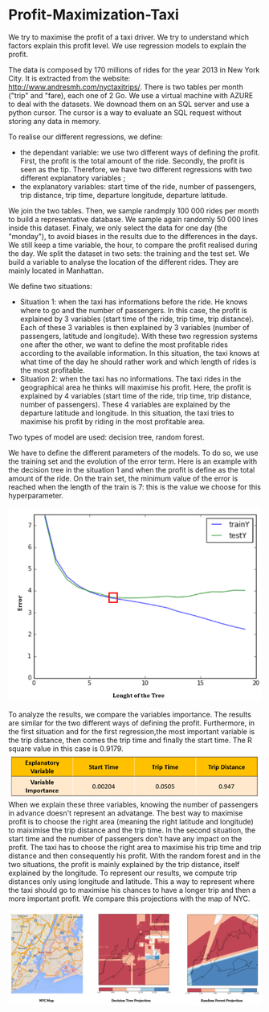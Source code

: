 # Profit-Maximization-Taxi

We try to maximise the profit of a taxi driver. We try to understand which factors explain this profit level. We use regression models to explain the profit. 

The data is composed by 170 millions of rides for the year 2013 in New York City. It is extracted from the website: http://www.andresmh.com/nyctaxitrips/. There is two tables per month ("trip" and "fare), each one of 2 Go. We use a virtual machine with AZURE to deal with the datasets. We downoad them on an SQL server and use a python cursor. The cursor is a way to evaluate an SQL request without storing any data in memory.

To realise our different regressions, we define:
- the dependant variable: we use two different ways of defining the profit. First, the profit is the total amount of the ride. Secondly, the profit is seen as the tip. Therefore, we have two different regressions with two different explanatory variables ;
- the explanatory variables: start time of the ride, number of passengers, trip distance, trip time, departure longitude, departure latitude.

We join the two tables. Then, we sample randmply 100 000 rides per month to build a representative database. We sample again randomly 50 000 lines inside this dataset. Finaly, we only select the data for one day (the "monday"), to avoid biases in the results due to the differences in the days. We still keep a time variable, the hour, to compare the profit realised during the day. We split the dataset in two sets: the training and the test set.
We build a variable to analyse the location of the different rides. They are mainly located in Manhattan.

 We define two situations:
- Situation 1: when the taxi has informations before the ride. He knows where to go and the number of passengers. In this case, the profit is explained by 3 variables (start time of the ride, trip time, trip distance). Each of these 3 variables is then explained by 3 variables (number of passengers, latitude and longitude). With these two regression systems one after the other, we want to define the most profitable rides according to the available information. In this situation, the taxi knows at what time of the day he should rather work and which length of rides is the most profitable.
- Situation 2: when the taxi has no informations. The taxi rides in the geographical area he thinks will maximise his profit. Here, the profit is explained by 4 variables (start time of the ride, trip time, trip distance, number of passengers). These 4 variables are explained by the departure latitude and longitude. In this situation, the taxi tries to maximise his profit by riding in the most profitable area. 

Two types of model are used: decision tree, random forest.

We have to define the different parameters of the models. To do so, we use the training set and the evolution of the error term. Here is an example with the decision tree in the situation 1 and when the profit is define as the total amount of the ride. On the train set, the minimum value of the error is reached when the length of the train is 7: this is the value we choose for this hyperparameter. 

![alt text](https://github.com/eroblin/Profit-Maximization-Taxi/blob/master/error.png)

To analyze the results, we compare the variables importance. The results are similar for the two different ways of defining the profit.
Furthermore, in the first situation and for the first regression,the most important variable is the trip distance, then comes the trip time and finally the start time. The R square value in this case is 0.9179.
![alt text](https://github.com/eroblin/Profit-Maximization-Taxi/blob/master/variables_importance.png)
 When we explain these three variables, knowing the number of passengers in advance doesn't represent an advatange. The best way to maximise profit is to choose the right area (meaning the right latitude and longitude) to maiximise the trip distance and the trip time. In the second situation, the start time and the number of passengers don't have any impact on the profit.  The taxi has to choose the right area to maximise his trip time and trip distance and then consequently his profit. 
With the random forest and in the two situations, the profit is mainly explained by the trip distance, itself explained by the longitude.
To represent our results, we compute trip distances only using longitude and latitude. This a way to represent where the taxi should go to maximise his chances to have a longer trip and then a more important profit. We compare this projections with the map of NYC. 

![alt text](https://github.com/eroblin/Profit-Maximization-Taxi/blob/master/map.png)



